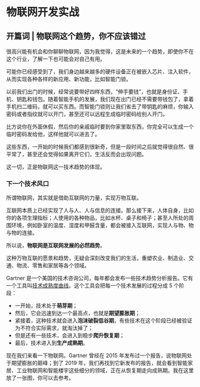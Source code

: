 # 物联网开发实战

## 开篇词 | 物联网这个趋势，你不应该错过

很高兴能有机会和你聊聊物联网，因为我觉得，这是未来的一个趋势，即使你不在这个行业，了解一下也可能会对自己有用。

可能你已经感受到了，我们身边越来越多的硬件设备正在被嵌入芯片、注入软件，从而实现各种各样的新应用、新功能，比如智能门锁。

以前我们出门的时候，经常说要带好四样东西，“伸手要钱”，也就是身份证、手机、钥匙和钱包。随着智能手机的发展，我们现在出门已经不需要带钱包了，拿着手机扫二维码，就可以买东西。而智能门锁则让我们省去了带钥匙的麻烦，你输入密码或者指纹就可以开门，甚至还可以远程生成临时密码给别人开门。

比方说你在外面休假，然后你的亲戚临时要到你家里取东西，你完全可以生成一个临时密码发给他，这样他就可以进去了。

这些东西，一开始的时候我们都感到很新奇，但是一段时间之后就觉得很自然、很平常了，甚至还会觉得如果离开它们，生活反而会出现问题。

这一切，正是物联网这一技术趋势的体现。

### 下一个技术风口

所谓物联网，其实就是借助互联网的力量，实现万物互联。

互联网本质上已经实现了人与人、人与信息的连接。那么接下来，人体自身，比如你的各项生理指标；人使用的各种物品，比如水杯、桌子和椅子；甚至人所处的周围环境，例如卧室的温度、湿度和甲醛含量，都会被接入互联网，实现人与物、物与物的连接。

所以说，**物联网是互联网发展的必然趋势**。

这种万物互联的愿景和趋势，无疑会深刻改变我们的生活，重塑农业、制造业、交通、物流、零售和家居等各个领域。

Gartner 是一个美国的技术咨询公司，每年都会发布一些技术趋势分析报告。它有一个工具叫[技术成熟度曲线](https://www.gartner.com/en/documents/3947474/hype-cycle-for-the-internet-of-things-2019)。这个工具会把每一个技术发展的过程分成 5 个阶段：

* 一开始，技术处于**萌芽期**；
* 然后，它会迅速到达一个最高点，也就是**期望膨胀期**；
* 紧接着，这种技术就会进入**泡沫破裂低谷期**，有些技术在这个阶段已经被验证为不符合实际需求，就淘汰掉了；
* 但是还有一些技术，会进入到稳步**爬升恢复期**；
* 最后，技术进入到**生产成熟期**。

现在我们来看一下物联网。Gartner 曾经在 2015 年发布过一个报告，说物联网处于期望膨胀的巅峰；到了 2019 年，我们再找到它新发布的报告，就会看到智能家居、工业物联网和智能楼宇这些细分的领域，正在从恢复期走向成熟期。我在这里放了一张图，你可以去参考。


